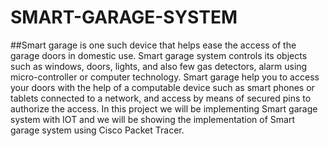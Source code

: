 # SMART-GARAGE-SYSTEM

##Smart garage is one such device that helps ease the access of the garage doors in domestic use. Smart garage system controls its objects such as windows, doors, lights, and also few gas detectors, alarm using micro-controller or computer technology. Smart garage help you to access your doors with the help of a computable device such as smart phones or tablets connected to a network, and access by means of secured pins to authorize the access. In this project we will be implementing Smart garage system with IOT and we will be showing the implementation of Smart garage system using Cisco Packet Tracer.

